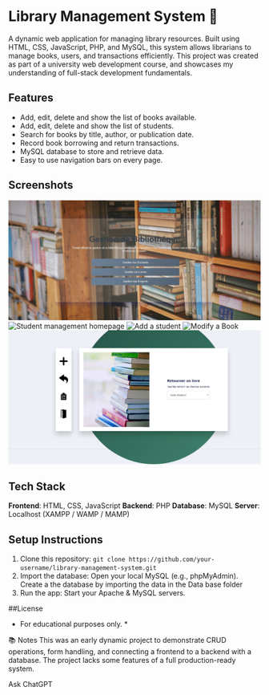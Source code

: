 # Library Management System 📗
A dynamic web application for managing library resources.
Built using HTML, CSS, JavaScript, PHP, and MySQL, this system allows librarians to manage books, users, and transactions efficiently.
This project was created as part of a university web development course, and showcases my understanding of full-stack development fundamentals.

## Features
- Add, edit, delete and show the list of books available.
- Add, edit, delete and show the list of students.
- Search for books by title, author, or publication date.
- Record book borrowing and return transactions.
- MySQL database to store and retrieve data.
- Easy to use navigation bars on every page.

## Screenshots
![Homepage](screenshots/homepage.jpeg)
![Student management homepage](screenshots/student_management.jpeg)
![Add a student](screenshots/add_students.jpeg)
![Modify a Book](screenshots/Modify_book.jpeg)
![Return a Book](screenshots/transaction_book.jpeg)

## Tech Stack
**Frontend**: HTML, CSS, JavaScript
**Backend**: PHP
**Database**: MySQL
**Server**: Localhost (XAMPP / WAMP / MAMP)

## Setup Instructions
1. Clone this repository:
```git clone https://github.com/your-username/library-management-system.git```
2. Import the database:
Open your local MySQL (e.g., phpMyAdmin).
Create a the database by importing the data in the Data base folder
3. Run the app:
Start your Apache & MySQL servers.

##License
* For educational purposes only. *

📚 Notes
This was an early dynamic project to demonstrate CRUD operations, form handling, and connecting a frontend to a backend with a database.
The project lacks some features of a full production-ready system.










Ask ChatGPT

